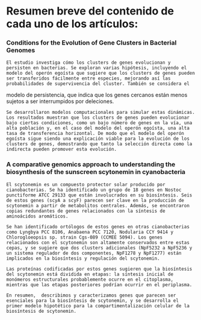 # Resumen breve del contenido de cada uno de los artículos:

### Conditions for the Evolution of Gene Clusters in Bacterial Genomes
	El estudio investiga cómo los clusters de genes evolucionan y persisten en bacterias. Se exploran varias hipótesis, incluyendo el modelo del operón egoísta que sugiere que los clusters de genes pueden ser transferidos fácilmente entre especies, mejorando así las probabilidades de supervivencia del cluster. También se considera el 
 modelo de persistencia, que indica que los genes cercanos están menos sujetos a ser interrumpidos por deleciones.

	Se desarrollaron modelos computacionales para simular estas dinámicas. Los resultados muestran que los clusters de genes pueden evolucionar bajo ciertas condiciones, como un bajo número de genes en la vía, una alta población y, en el caso del modelo del operón egoísta, una alta tasa de transferencia horizontal. De modo que el modelo del operón egoísta sigue siendo una explicación viable para la evolución de los clusters de genes, demostrando que tanto la selección directa como la indirecta pueden promover esta evolución.


### A comparative genomics approach to understanding the biosynthesis of the sunscreen scytonemin in cyanobacteria
	El scytonemin es un compuesto protector solar producido por cianobacterias. Se ha identificado un grupo de 18 genes en Nostoc punctiforme ATCC 29133 que están involucrados en su biosíntesis. Seis de estos genes (scyA a scyF) parecen ser clave en la producción de scytonemin a partir de metabolitos centrales. Además, se encontraron copias redundantes de genes relacionados con la síntesis de aminoácidos aromáticos.

	Se han identificado ortólogos de estos genes en otras cianobacterias como Lyngbya PCC 8106, Anabaena PCC 7120, Nodularia CCY 9414 y Chlorogloeopsis sp. strain Cgs-089 (CCMEE 5094). Los genes relacionados con el scytonemin son altamente conservados entre estas cepas, y se sugiere que dos clusters adicionales (NpF5232 a NpF5236 y un sistema regulador de dos componentes, NpF1278 y NpF1277) están implicados en la biosíntesis y regulación del scytonemin.

	Las proteínas codificadas por estos genes sugieren que la biosíntesis del scytonemin está dividida en etapas: la síntesis inicial de monómeros estructurales probablemente ocurre en el citoplasma, mientras que las etapas posteriores podrían ocurrir en el periplasma.

	En resumen,  describimos y caracterizamos genes que parecen ser esenciales para la biosíntesis de scytonemin, y se desarrolla el primer modelo hipotético para la compartimentalización celular de la biosíntesis de scytonemin.
